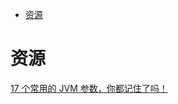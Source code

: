 <!-- TOC -->

- [资源](#资源)

<!-- /TOC -->

# 资源

[17 个常用的 JVM 参数，你都记住了吗！](https://mp.weixin.qq.com/s/SckAMgHX4uXzmOu221202g)<br>
